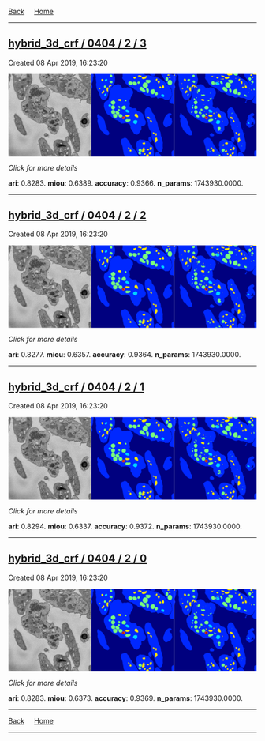 
[Back](..)&nbsp;&nbsp;&nbsp;&nbsp;&nbsp;[Home](https://leapmanlab.github.io/snapshots)

---

<div class="summary"><a href="3"><h2>hybrid_3d_crf / 0404 / 2 / 3</h2></a><p>Created 08 Apr 2019, 16:23:20
</p><a href="3"><img src="3/media/summary.png" align="center"></a><p>
<i>Click for more details</i>
</p></div>

**ari**: 0.8283. **miou**: 0.6389. **accuracy**: 0.9366. **n_params**: 1743930.0000. 

---

<div class="summary"><a href="2"><h2>hybrid_3d_crf / 0404 / 2 / 2</h2></a><p>Created 08 Apr 2019, 16:23:20
</p><a href="2"><img src="2/media/summary.png" align="center"></a><p>
<i>Click for more details</i>
</p></div>

**ari**: 0.8277. **miou**: 0.6357. **accuracy**: 0.9364. **n_params**: 1743930.0000. 

---

<div class="summary"><a href="1"><h2>hybrid_3d_crf / 0404 / 2 / 1</h2></a><p>Created 08 Apr 2019, 16:23:20
</p><a href="1"><img src="1/media/summary.png" align="center"></a><p>
<i>Click for more details</i>
</p></div>

**ari**: 0.8294. **miou**: 0.6337. **accuracy**: 0.9372. **n_params**: 1743930.0000. 

---

<div class="summary"><a href="0"><h2>hybrid_3d_crf / 0404 / 2 / 0</h2></a><p>Created 08 Apr 2019, 16:23:20
</p><a href="0"><img src="0/media/summary.png" align="center"></a><p>
<i>Click for more details</i>
</p></div>

**ari**: 0.8283. **miou**: 0.6373. **accuracy**: 0.9369. **n_params**: 1743930.0000. 

---

[Back](..)&nbsp;&nbsp;&nbsp;&nbsp;&nbsp;[Home](https://leapmanlab.github.io/snapshots)

---